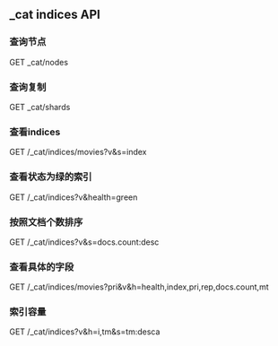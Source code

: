 ## _cat indices API

### 查询节点
GET _cat/nodes

### 查询复制
GET _cat/shards

### 查看indices
GET /_cat/indices/movies?v&s=index

### 查看状态为绿的索引
GET /_cat/indices?v&health=green

### 按照文档个数排序
GET /_cat/indices?v&s=docs.count:desc

### 查看具体的字段
GET /_cat/indices/movies?pri&v&h=health,index,pri,rep,docs.count,mt

### 索引容量
GET /_cat/indices?v&h=i,tm&s=tm:desca